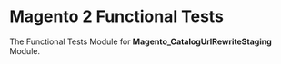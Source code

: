 # Magento 2 Functional Tests

The Functional Tests Module for **Magento_CatalogUrlRewriteStaging** Module.

